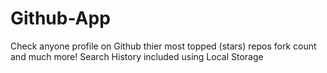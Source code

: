 # Github-App
Check anyone profile on Github thier most topped (stars) repos fork count and much more!
Search History included using Local Storage
